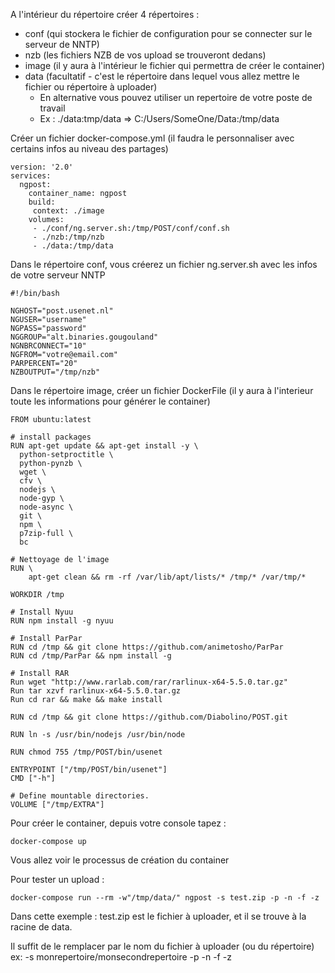 A l'intérieur du répertoire créer 4 répertoires : 

* conf (qui stockera le fichier de configuration pour se connecter sur le serveur de NNTP)
* nzb (les fichiers NZB de vos upload se trouveront dedans)
* image (il y aura à l'intérieur le fichier qui permettra de créer le container)
* data (facultatif - c'est le répertoire dans lequel vous allez mettre le fichier ou répertoire à uploader) 
  * En alternative vous pouvez utiliser un repertoire de votre poste de travail
  * Ex :  ./data:tmp/data =\> C:/Users/SomeOne/Data:/tmp/data

Créer un fichier docker-compose.yml (il faudra le personnaliser avec certains infos au niveau des partages)
    
    version: '2.0'
    services:
      ngpost:
        container_name: ngpost
        build:
         context: ./image
        volumes:
         - ./conf/ng.server.sh:/tmp/POST/conf/conf.sh
         - ./nzb:/tmp/nzb
         - ./data:/tmp/data

Dans le répertoire conf, vous créerez un fichier ng.server.sh avec les infos de votre serveur NNTP
    
    #!/bin/bash
    
    NGHOST="post.usenet.nl"
    NGUSER="username"
    NGPASS="password"
    NGGROUP="alt.binaries.gougouland"
    NGNBRCONNECT="10"
    NGFROM="votre@email.com"
    PARPERCENT="20"
    NZBOUTPUT="/tmp/nzb"

Dans le répertoire image, créer un fichier DockerFile (il y aura à l'interieur toute les informations pour générer le container)
    
    FROM ubuntu:latest
    
    # install packages
    RUN apt-get update && apt-get install -y \
      python-setproctitle \
      python-pynzb \
      wget \
      cfv \
      nodejs \
      node-gyp \
      node-async \
      git \
      npm \
      p7zip-full \
      bc
    
    # Nettoyage de l'image
    RUN \
        apt-get clean && rm -rf /var/lib/apt/lists/* /tmp/* /var/tmp/*
    
    WORKDIR /tmp
    
    # Install Nyuu
    RUN npm install -g nyuu
    
    # Install ParPar
    RUN cd /tmp && git clone https://github.com/animetosho/ParPar
    RUN cd /tmp/ParPar && npm install -g
    
    # Install RAR
    Run wget "http://www.rarlab.com/rar/rarlinux-x64-5.5.0.tar.gz"
    Run tar xzvf rarlinux-x64-5.5.0.tar.gz
    Run cd rar && make && make install
    
    RUN cd /tmp && git clone https://github.com/Diabolino/POST.git
    
    RUN ln -s /usr/bin/nodejs /usr/bin/node
    
    RUN chmod 755 /tmp/POST/bin/usenet
    
    ENTRYPOINT ["/tmp/POST/bin/usenet"]
    CMD ["-h"]
    
    # Define mountable directories.
    VOLUME ["/tmp/EXTRA"]

Pour créer le container, depuis votre console tapez : 
    
    docker-compose up 

Vous allez voir le processus de création du container

Pour tester un upload : 
    
    docker-compose run --rm -w"/tmp/data/" ngpost -s test.zip -p -n -f -z

Dans cette exemple : test.zip est le fichier à uploader, et il se trouve à la racine de data.

Il suffit de le remplacer par le nom du fichier à uploader (ou du répertoire) ex:  -s monrepertoire/monsecondrepertoire -p -n -f -z
    
    